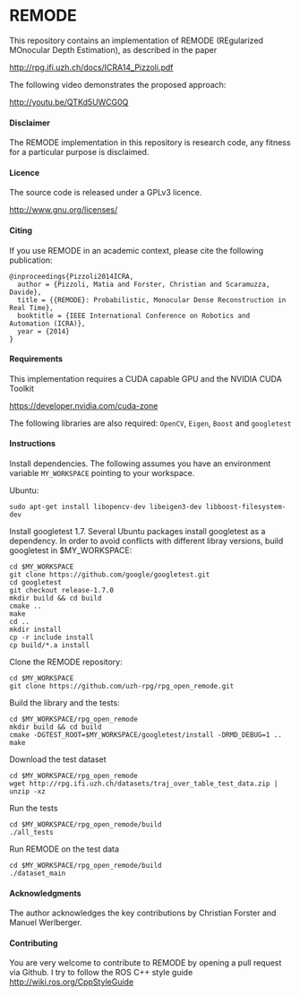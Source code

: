 REMODE
===

This repository contains an implementation of REMODE (REgularized MOnocular Depth Estimation), as described in the paper

http://rpg.ifi.uzh.ch/docs/ICRA14_Pizzoli.pdf

The following video demonstrates the proposed approach:

http://youtu.be/QTKd5UWCG0Q

#### Disclaimer

The REMODE implementation in this repository is research code, any fitness for a particular purpose is disclaimed.

#### Licence

The source code is released under a GPLv3 licence.

http://www.gnu.org/licenses/

#### Citing

If you use REMODE in an academic context, please cite the following publication:

    @inproceedings{Pizzoli2014ICRA,
      author = {Pizzoli, Matia and Forster, Christian and Scaramuzza, Davide},
      title = {{REMODE}: Probabilistic, Monocular Dense Reconstruction in Real Time},
      booktitle = {IEEE International Conference on Robotics and Automation (ICRA)},
      year = {2014}
    }

#### Requirements

This implementation requires a CUDA capable GPU and the NVIDIA CUDA Toolkit

https://developer.nvidia.com/cuda-zone

The following libraries are also required: `OpenCV`, `Eigen`, `Boost` and `googletest`

#### Instructions

Install dependencies. The following assumes you have an environment variable `MY_WORKSPACE` pointing to your workspace.

Ubuntu:
    
    sudo apt-get install libopencv-dev libeigen3-dev libboost-filesystem-dev
    
Install googletest 1.7. Several Ubuntu packages install googletest as a dependency. In order to avoid conflicts with different libray versions, build googletest in $MY_WORKSPACE:
    
    cd $MY_WORKSPACE
    git clone https://github.com/google/googletest.git
    cd googletest
    git checkout release-1.7.0
    mkdir build && cd build
    cmake ..
    make
    cd ..
    mkdir install
    cp -r include install
    cp build/*.a install

Clone the REMODE repository:

    cd $MY_WORKSPACE
    git clone https://github.com/uzh-rpg/rpg_open_remode.git

Build the library and the tests:

    cd $MY_WORKSPACE/rpg_open_remode
    mkdir build && cd build
    cmake -DGTEST_ROOT=$MY_WORKSPACE/googletest/install -DRMD_DEBUG=1 ..
    make
    
Download the test dataset

    cd $MY_WORKSPACE/rpg_open_remode
    wget http://rpg.ifi.uzh.ch/datasets/traj_over_table_test_data.zip | unzip -xz

Run the tests

    cd $MY_WORKSPACE/rpg_open_remode/build
    ./all_tests

Run REMODE on the test data

    cd $MY_WORKSPACE/rpg_open_remode/build
    ./dataset_main
  
#### Acknowledgments

The author acknowledges the key contributions by Christian Forster and Manuel Werlberger. 
   
#### Contributing

You are very welcome to contribute to REMODE by opening a pull request via Github.
I try to follow the ROS C++ style guide http://wiki.ros.org/CppStyleGuide
